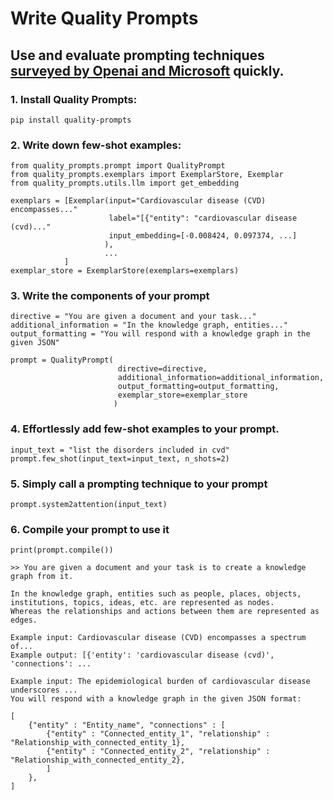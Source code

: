 # Write Quality Prompts
## Use and evaluate prompting techniques [surveyed by Openai and Microsoft](https://arxiv.org/pdf/2406.06608) quickly.

### 1. Install Quality Prompts:

`pip install quality-prompts`

### 2. Write down few-shot examples:

```
from quality_prompts.prompt import QualityPrompt
from quality_prompts.exemplars import ExemplarStore, Exemplar
from quality_prompts.utils.llm import get_embedding

exemplars = [Exemplar(input="Cardiovascular disease (CVD) encompasses..."
                      label="[{"entity": "cardiovascular disease (cvd)..."
                      input_embedding=[-0.008424, 0.097374, ...]
                     ),
                     ...
            ]
exemplar_store = ExemplarStore(exemplars=exemplars)
```

### 3. Write the components of your prompt

```
directive = "You are given a document and your task..."
additional_information = "In the knowledge graph, entities..."
output_formatting = "You will respond with a knowledge graph in the given JSON"

prompt = QualityPrompt(
                        directive=directive,
                        additional_information=additional_information,
                        output_formatting=output_formatting,
                        exemplar_store=exemplar_store
                       )
```

### 4. Effortlessly add few-shot examples to your prompt.

```
input_text = "list the disorders included in cvd"
prompt.few_shot(input_text=input_text, n_shots=2)
```

### 5. Simply call a prompting technique to your prompt

```
prompt.system2attention(input_text)
```

### 6. Compile your prompt to use it

```
print(prompt.compile())
```

```
>> You are given a document and your task is to create a knowledge graph from it.
        
In the knowledge graph, entities such as people, places, objects, institutions, topics, ideas, etc. are represented as nodes.
Whereas the relationships and actions between them are represented as edges.

Example input: Cardiovascular disease (CVD) encompasses a spectrum of...
Example output: [{'entity': 'cardiovascular disease (cvd)', 'connections': ...

Example input: The epidemiological burden of cardiovascular disease underscores ...
You will respond with a knowledge graph in the given JSON format:

[
    {"entity" : "Entity_name", "connections" : [
        {"entity" : "Connected_entity_1", "relationship" : "Relationship_with_connected_entity_1},
        {"entity" : "Connected_entity_2", "relationship" : "Relationship_with_connected_entity_2},
        ]
    },
]
```
